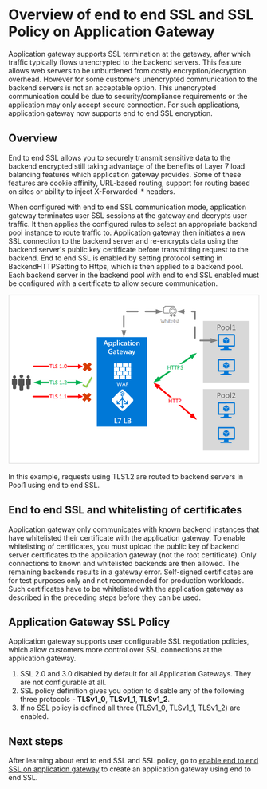 <properties
    pageTitle="Enabling SSL Policy and end to end SSL on Application Gateway | Azure"
    description="This page provides an overview of the Application Gateway end to end SSL support."
    documentationcenter="na"
    services="application-gateway"
    author="amsriva"
    manager="rossort"
    editor="amsriva" />
<tags
    ms.assetid="3976399b-25ad-45eb-8eb3-fdb736a598c5"
    ms.service="application-gateway"
    ms.devlang="na"
    ms.topic="hero-article"
    ms.tgt_pltfrm="na"
    ms.custom="H1Hack27Feb2017"
    ms.workload="infrastructure-services"
    ms.date="12/12/2016"
    wacn.date=""
    ms.author="amsriva" />

# Overview of end to end SSL and SSL Policy on Application Gateway

Application gateway supports SSL termination at the gateway, after which traffic typically flows unencrypted to the backend servers. This feature allows web servers to be unburdened from costly encryption/decryption overhead. However for some customers unencrypted communication to the backend servers is not an acceptable option. This unencrypted communication could be due to security/compliance requirements or the application may only accept secure connection. For such applications, application gateway now supports end to end SSL encryption.

## Overview

End to end SSL allows you to securely transmit sensitive data to the backend encrypted still taking advantage of the benefits of Layer 7 load balancing features which application gateway provides. Some of these features are cookie affinity, URL-based routing, support for routing based on sites or ability to inject X-Forwarded-* headers.

When configured with end to end SSL communication mode, application gateway terminates user SSL sessions at the gateway and decrypts user traffic. It then applies the configured rules to select an appropriate backend pool instance to route traffic to. Application gateway then initiates a new SSL connection to the backend server and re-encrypts data using the backend server's public key certificate before transmitting request to the backend. End to end SSL is enabled by setting protocol setting in BackendHTTPSetting to Https, which is then applied to a backend pool. Each backend server in the backend pool with end to end SSL enabled must be configured with a certificate to allow secure communication.

![end to end ssl scenario][1]

In this example, requests using TLS1.2 are routed to backend servers in Pool1 using end to end SSL.

## End to end SSL and whitelisting of certificates

Application gateway only communicates with known backend instances that have whitelisted their certificate with the application gateway. To enable whitelisting of certificates, you must upload the public key of backend server certificates to the application gateway (not the root certificate). Only connections to known and whitelisted backends are then allowed. The remaining backends results in a gateway error. Self-signed certificates are for test purposes only and not recommended for production workloads. Such certificates have to be whitelisted with the application gateway as described in the preceding steps before they can be used.

## Application Gateway SSL Policy

Application gateway supports user configurable SSL negotiation policies, which allow customers more control over SSL connections at the application gateway.

1. SSL 2.0 and 3.0 disabled by default for all Application Gateways. They are not configurable at all.
2. SSL policy definition gives you option to disable any of the following three protocols - **TLSv1\_0**, **TLSv1\_1**, **TLSv1\_2**.
3. If no SSL policy is defined all three (TLSv1\_0, TLSv1\_1, TLSv1_2) are enabled.

## Next steps

After learning about end to end SSL and SSL policy, go to [enable end to end SSL on application gateway](/documentation/articles/application-gateway-end-to-end-ssl-powershell/) to create an application gateway using end to end SSL.

<!--Image references-->

[1]: ./media/application-gateway-backend-ssl/scenario.png
